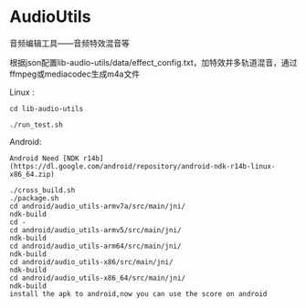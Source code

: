 # AudioUtils
音频编辑工具——音频特效混音等

根据json配置lib-audio-utils/data/effect_config.txt，加特效并多轨道混音，通过ffmpeg或mediacodec生成m4a文件


Linux  :

    cd lib-audio-utils
    
    ./run_test.sh

Android:

    Android Need [NDK r14b](https://dl.google.com/android/repository/android-ndk-r14b-linux-x86_64.zip)
    
    ./cross_build.sh
    ./package.sh
    cd android/audio_utils-armv7a/src/main/jni/
    ndk-build
    cd -
    cd android/audio_utils-armv5/src/main/jni/
    ndk-build
    cd android/audio_utils-arm64/src/main/jni/
    ndk-build
    cd android/audio_utils-x86/src/main/jni/
    ndk-build
    cd android/audio_utils-x86_64/src/main/jni/
    ndk-build
    install the apk to android,now you can use the score on android

